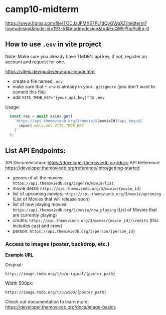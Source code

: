 # camp10-midterm

https://www.figma.com/file/TOCJzJFMXE7PL1dQyGWqXZ/midterm?type=design&node-id=193-51&mode=design&t=4jEuQWIjPhpPolEq-0


## How to use `.env` in vite project

Note: Make sure you already have TMDB's api key, if not, register an account and request for one. 

https://vitejs.dev/guide/env-and-mode.html

- create a file named `.env`
- make sure that `*.env` is already in your `.gitignore` (you don't want to commit this file)
- add `VITE_TMDB_KEY="{your_api_key}"` to `.env`

Usage: 
```ts
  const res = await axios.get(
    `https://api.themoviedb.org/3/movie/${movieId}?api_key=${
      import.meta.env.VITE_TMDB_KEY
    }`
  );
```

## List API Endpoints:

API Documentation: https://developer.themoviedb.org/docs
API Reference: https://developer.themoviedb.org/reference/intro/getting-started

- genres of all the movies: `https://api.themoviedb.org/3/genre/movie/list`
- movie detail: `https://api.themoviedb.org/3/movie/{movie_id}`
- list of upcoming movies: `https://api.themoviedb.org/3/movie/upcoming` (List of Movies that will release soon) 
- list of now playing movies: `https://api.themoviedb.org/3/movie/now_playing` (List of Movies that are currently playing) 
- credits: `https://api.themoviedb.org/3/movie/{movie_id}/credits` (this includes cast and crew)
- person: `https://api.themoviedb.org/3/person/{person_id}`


### Access to images (poster, backdrop, etc.)

**Example URL**

Original:
```
https://image.tmdb.org/t/p/original/{poster_path}
```

Width 500px: 
```
https://image.tmdb.org/t/p/w500/{poster_path}
```

Check out documentation to learn more:
https://developer.themoviedb.org/docs/image-basics